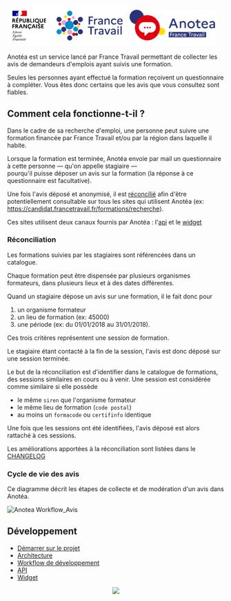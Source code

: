 <p>
<img src="backend/src/http/site/static/images/logo-france-travail-marianne.svg" width="280px" />
<img src="backend/src/http/site/static/images/logo_Anotea_Horizontal_baseline.png" width="200px" />
</p>
 
Anotéa est un service lancé par France Travail permettant de collecter les avis de demandeurs d'emplois ayant suivis une formation.

Seules les personnes ayant effectué la formation reçoivent un questionnaire à compléter. 
Vous êtes donc certains que les avis que vous consultez sont fiables.

## Comment cela fonctionne-t-il ?

Dans le cadre de sa recherche d'emploi, une personne peut suivre une formation financée par France Travail et/ou par 
la région dans laquelle il habite.

Lorsque la formation est terminée, Anotéa envoie par mail un questionnaire à cette personne — qu'on appelle stagiaire —  
pourqu'il puisse déposer un avis sur la formation (la réponse à ce questionnaire est facultative).

Une fois l'avis déposé et anonymisé, il est [réconcilié](#Réconciliation) afin d'être potentiellement consultable 
sur tous les sites qui utilisent Anotéa (ex: https://candidat.francetravail.fr/formations/recherche).  

Ces sites utilisent deux canaux fournis par Anotéa : l'[api](misc/doc/API.md) et le [widget](misc/doc/WIDGET.md) 

### Réconciliation

Les formations suivies par les stagiaires sont référencées dans un catalogue.

Chaque formation peut être dispensée par plusieurs organismes formateurs, dans plusieurs lieux et à des dates différentes.

Quand un stagiaire dépose un avis sur une formation, il le fait donc pour

 1. un organisme formateur
 2. un lieu de formation (ex: 45000)
 3. une période (ex: du 01/01/2018 au 31/01/2018).

Ces trois critères représentent une session de formation. 

Le stagiaire étant contacté à la fin de la session, l'avis est donc déposé sur une session terminée. 

Le but de la réconciliation est d'identifier dans le catalogue de formations, des sessions similaires en cours ou à venir. 
Une session est considérée comme similaire si elle possède
 
 - le même `siren` que l'organisme formateur
 - le même lieu de formation (`code postal`)
 - au moins un `formacode` ou `certifinfo` identique
        
Une fois que les sessions ont été identifiées, l'avis déposé est alors rattaché à ces sessions.

Les améliorations apportées à la réconciliation sont listées dans le [CHANGELOG](misc/doc/CHANGELOG.md)

### Cycle de vie des avis

Ce diagramme décrit les étapes de collecte et de modération d'un avis dans Anotéa.

![Anotea Workflow_Avis](./misc/doc/diagram/anotea-workflow-avis.svg)

## Développement

- [Démarrer sur le projet](misc/doc/DEMARRAGE.md) 
- [Architecture](misc/doc/ARCHITECTURE.md)
- [Workflow de développement](misc/doc/WORKFLOW_DEV.md) 
- [API](misc/doc/API.md) 
- [Widget](misc/doc/WIDGET.md)


<p align="center">
<img src="https://anotea.francetravail.fr/static/images/logo-france-travail-marianne.svg" width="100px"  />
</p>

